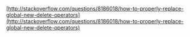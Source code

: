 [http://stackoverflow.com/questions/8186018/how-to-properly-replace-global-new-delete-operators](http://stackoverflow.com/questions/8186018/how-to-properly-replace-global-new-delete-operators)
